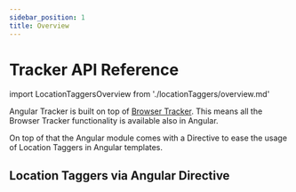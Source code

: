 ```yaml
---
sidebar_position: 1
title: Overview
---
```


# Tracker API Reference

import LocationTaggersOverview from './locationTaggers/overview.md'

Angular Tracker is built on top of [Browser Tracker](/tracking/browser/api-reference/general/BrowserTracker.md). This means all the Browser Tracker functionality is available also in Angular.

On top of that the Angular module comes with a Directive to ease the usage of Location Taggers in Angular templates. 

## Location Taggers via Angular Directive
<LocationTaggersOverview />
